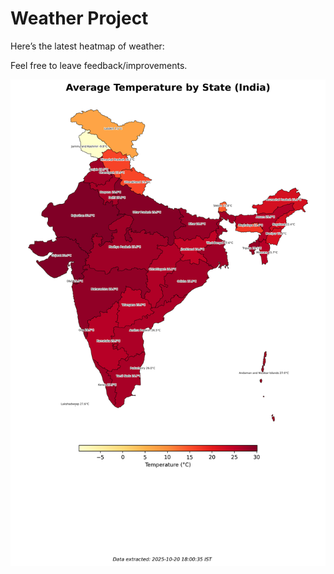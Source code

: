 # Weather Project

Here’s the latest heatmap of weather:

Feel free to leave feedback/improvements.

![India Heatmap](docs/assets/india_heatmap.png?v=F62B6D)
